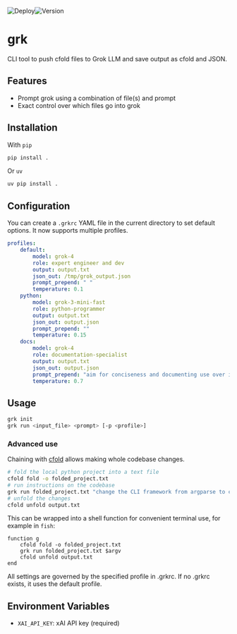 ![Deploy](https://github.com/wr1/grk/actions/workflows/tests.yml/badge.svg)![Version](https://img.shields.io/github/v/release/wr1/grk)
# grk

CLI tool to push cfold files to Grok LLM and save output as cfold and JSON.

## Features

- Prompt grok using a combination of file(s) and prompt
- Exact control over which files go into grok


## Installation
With `pip`
```bash
pip install . 
```
Or `uv`
```bash
uv pip install . 
```


## Configuration

You can create a `.grkrc` YAML file in the current directory to set default options. It now supports multiple profiles.

```yaml
profiles:
    default:
        model: grok-4
        role: expert engineer and dev
        output: output.txt
        json_out: /tmp/grok_output.json
        prompt_prepend: " "
        temperature: 0.1  
    python:
        model: grok-3-mini-fast
        role: python-programmer
        output: output.txt
        json_out: output.json
        prompt_prepend: ""
        temperature: 0.15
    docs:
        model: grok-4
        role: documentation-specialist
        output: output.txt
        json_out: output.json
        prompt_prepend: "aim for conciseness and documenting use over implementation, "
        temperature: 0.7  
```

## Usage

```bash
grk init
grk run <input_file> <prompt> [-p <profile>]
```


### Advanced use
Chaining with [cfold](https://github.com/wr1/cfold) allows making whole codebase changes. 
 ```bash
 # fold the local python project into a text file
 cfold fold -o folded_project.txt
 # run instructions on the codebase
 grk run folded_project.txt "change the CLI framework from argparse to click"  
 # unfold the changes
 cfold unfold output.txt
 ```
This can be wrapped into a shell function for convenient terminal use, for example in `fish`: 
```shell
function g 
    cfold fold -o folded_project.txt
    grk run folded_project.txt $argv    
    cfold unfold output.txt
end
```


All settings are governed by the specified profile in .grkrc. If no .grkrc exists, it uses the default profile.

## Environment Variables

- `XAI_API_KEY`: xAI API key (required)

<!-- ## Documentation

For detailed documentation, visit our [MkDocs site](./docs/index.md) or run `mkdocs serve` locally after installing dependencies with `uv add mkdocs mkdocs-material`. -->
